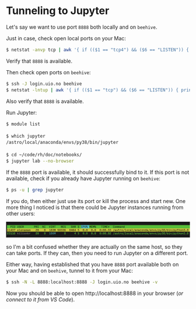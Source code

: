 # Tunneling to Jupyter

Let's say we want to use port `8888` both locally and on `beehive`.

Just in case, check open local ports on your Mac:

``` sh
$ netstat -anvp tcp | awk '{ if (($1 == "tcp4") && ($6 == "LISTEN")) { print $4 } }'
```

Verify that `8888` is available.

Then check open ports on `beehive`:

``` sh
$ ssh -J login.uio.no beehive
$ netstat -lntup | awk '{ if (($1 == "tcp") && ($6 == "LISTEN")) { print } }'
```

Also verify that `8888` is available.

Run Jupyter:

``` sh
$ module list

$ which jupyter
/astro/local/anaconda/envs/py38/bin/jupyter

$ cd ~/code/rh/doc/notebooks/
$ jupyter lab --no-browser
```

If the `8888` port is available, it should successfully bind to it. If this port is not available, check if you already have Jupyter running on `beehive`:

``` sh
$ ps -u | grep jupyter
```

If you do, then either just use its port or kill the process and start new. One more thing I noticed is that there could be Jupyter instances running from other users:

![](images/several-jupyters.png)

so I'm a bit confused whether they are actually on the same host, so they can take ports. If they can, then you need to run Jupyter on a different port.

Either way, having established that you have `8888` port available both on your Mac and on `beehive`, tunnel to it from your Mac:

``` sh
$ ssh -N -L 8888:localhost:8888 -J login.uio.no beehive -v
```

Now you should be able to open http://localhost:8888 in your browser (*or connect to it from VS Code*).
